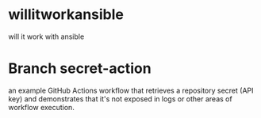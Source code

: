 # willitworkansible
will it work with ansible

# Branch secret-action
an example GitHub Actions workflow that retrieves a repository secret (API key) and demonstrates that it's not exposed in logs or other areas of workflow execution. 
